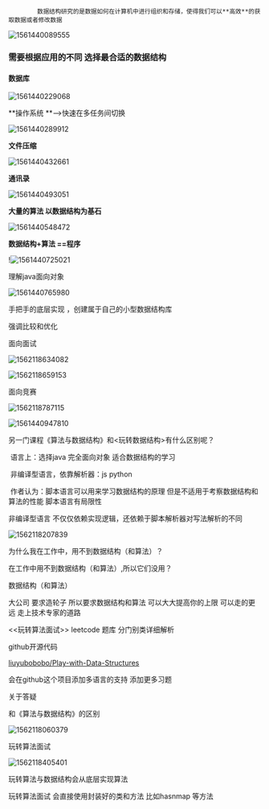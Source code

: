 			数据结构研究的是数据如何在计算机中进行组织和存储，使得我们可以**高效**的获取数据或者修改数据

![1561440089555](C:\Users\ASUS\AppData\Roaming\Typora\typora-user-images\1561440089555.png)



### 需要根据应用的不同 选择最合适的数据结构



#### **数据库**

![1561440229068](C:\Users\ASUS\AppData\Roaming\Typora\typora-user-images\1561440229068.png)

**操作系统 **-->快速在多任务间切换 



![1561440289912](C:\Users\ASUS\AppData\Roaming\Typora\typora-user-images\1561440289912.png)

**文件压缩**

![1561440432661](C:\Users\ASUS\AppData\Roaming\Typora\typora-user-images\1561440432661.png)

**通讯录**

![1561440493051](C:\Users\ASUS\AppData\Roaming\Typora\typora-user-images\1561440493051.png)



**大量的算法 以数据结构为基石**

![1561440548472](C:\Users\ASUS\AppData\Roaming\Typora\typora-user-images\1561440548472.png)



**数据结构+算法 ==程序**



!![1561440725021](C:\Users\ASUS\AppData\Roaming\Typora\typora-user-images\1561440725021.png)

理解java面向对象

![1561440765980](C:\Users\ASUS\AppData\Roaming\Typora\typora-user-images\1561440765980.png)

手把手的底层实现 ，创建属于自己的小型数据结构库

强调比较和优化



面向面试

![1562118634082](C:\Users\ASUS\AppData\Roaming\Typora\typora-user-images\1562118634082.png)

![1562118659153](C:\Users\ASUS\AppData\Roaming\Typora\typora-user-images\1562118659153.png)

面向竞赛

![1562118787115](C:\Users\ASUS\AppData\Roaming\Typora\typora-user-images\1562118787115.png)

![1561440947810](C:\Users\ASUS\AppData\Roaming\Typora\typora-user-images\1561440947810.png)



另一门课程《算法与数据结构》和<玩转数据结构>有什么区别呢？

​		 语言上：选择java 完全面向对象  适合数据结构的学习

​		非编译型语言，依靠解析器：js  python

​		作者认为：脚本语言可以用来学习数据结构的原理 但是不适用于考察数据结构和算法的性能  脚本语言有局限性

 

非编译型语言  不仅仅依赖实现逻辑，还依赖于脚本解析器对写法解析的不同

![1562118207839](C:\Users\ASUS\AppData\Roaming\Typora\typora-user-images\1562118207839.png)

为什么我在工作中，用不到数据结构（和算法）？

在工作中用不到数据结构（和算法）,所以它们没用？

数据结构（和算法）



大公司 要求造轮子  所以要求数据结构和算法 可以大大提高你的上限    可以走的更远  走上技术专家的道路

 

<<玩转算法面试>> leetcode 题库 分门别类详细解析

github开源代码

 [liuyubobobo/Play-with-Data-Structures](https://github.com/liuyubobobo/Play-with-Data-Structures)

会在github这个项目添加多语言的支持 添加更多习题

关于答疑 



和《算法与数据结构》的区别



![1562118060379](C:\Users\ASUS\AppData\Roaming\Typora\typora-user-images\1562118060379.png)

玩转算法面试 





![1562118405401](C:\Users\ASUS\AppData\Roaming\Typora\typora-user-images\1562118405401.png)



玩转算法与数据结构会从底层实现算法

玩转算法面试 会直接使用封装好的类和方法 比如hasnmap 等方法

